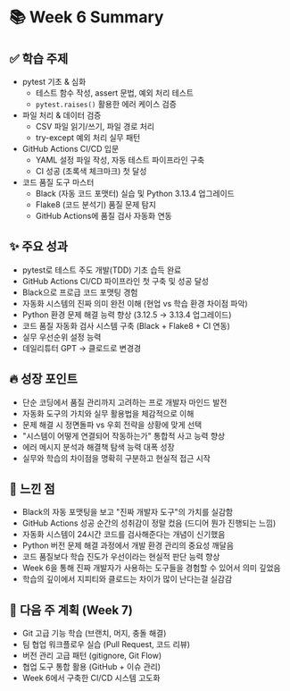 # 📚 Week 6 Summary

## ✅ 학습 주제
- pytest 기초 & 심화
  - 테스트 함수 작성, assert 문법, 예외 처리 테스트
  - `pytest.raises()` 활용한 에러 케이스 검증
- 파일 처리 & 데이터 검증
  - CSV 파일 읽기/쓰기, 파일 경로 처리
  - try-except 예외 처리 실무 패턴
- GitHub Actions CI/CD 입문
  - YAML 설정 파일 작성, 자동 테스트 파이프라인 구축
  - CI 성공 (초록색 체크마크) 첫 달성
- 코드 품질 도구 마스터
  - Black (자동 코드 포맷터) 실습 및 Python 3.13.4 업그레이드
  - Flake8 (코드 분석기) 품질 문제 탐지
  - GitHub Actions에 품질 검사 자동화 연동

## ✨ 주요 성과
- pytest로 테스트 주도 개발(TDD) 기초 습득 완료
- GitHub Actions CI/CD 파이프라인 첫 구축 및 성공 달성
- Black으로 프로급 코드 포맷팅 경험 
- 자동화 시스템의 진짜 의미 완전 이해 (현업 vs 학습 환경 차이점 파악)
- Python 환경 문제 해결 능력 향상 (3.12.5 → 3.13.4 업그레이드)
- 코드 품질 자동화 검사 시스템 구축 (Black + Flake8 + CI 연동)
- 실무 우선순위 설정 능력 
- 데일리튜터 GPT -> 클로드로 변경경

## 🔥 성장 포인트
- 단순 코딩에서 품질 관리까지 고려하는 프로 개발자 마인드 발전
- 자동화 도구의 가치와 실무 활용법을 체감적으로 이해
- 문제 해결 시 정면돌파 vs 우회 전략을 상황에 맞게 선택
- "시스템이 어떻게 연결되어 작동하는가" 통합적 사고 능력 향상
- 에러 메시지 분석과 해결책 탐색 능력 대폭 성장
- 실무와 학습의 차이점을 명확히 구분하고 현실적 접근 시작

## 🤔 느낀 점
- Black의 자동 포맷팅을 보고 "진짜 개발자 도구"의 가치를 실감함
- GitHub Actions 성공 순간의 성취감이 정말 컸음 (드디어 뭔가 진행되는 느낌)
- 자동화 시스템이 24시간 코드를 검사해준다는 개념이 신기했음
- Python 버전 문제 해결 과정에서 개발 환경 관리의 중요성 깨달음
- 코드 품질보다 학습 진도가 우선이라는 현실적 판단 능력 향상
- Week 6을 통해 진짜 개발자가 사용하는 도구들을 경험할 수 있어서 의미 깊었음
- 학습의 깊이에서 지피티와 클로드는 차이가 많이 난다는걸 실감감

## 🏹 다음 주 계획 (Week 7)
- Git 고급 기능 학습 (브랜치, 머지, 충돌 해결)
- 팀 협업 워크플로우 실습 (Pull Request, 코드 리뷰)
- 버전 관리 고급 패턴 (gitignore, Git Flow)
- 협업 도구 통합 활용 (GitHub + 이슈 관리)
- Week 6에서 구축한 CI/CD 시스템 고도화